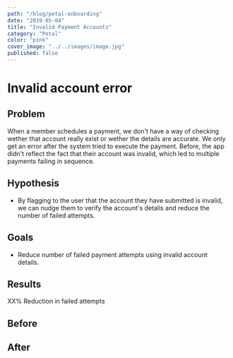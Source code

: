 ```yaml
---
path: "/blog/petal-onboarding"
date: "2019-05-04"
title: "Invalid Payment Accounts"
category: "Petal"
color: "pink"
cover_image: "../../images/image.jpg"
published: false
---
```


# Invalid account error

## Problem
When a member schedules a payment, we don't have a way of checking wether that account really exist or wether the details are accurate. We only get an error after the system tried to execute the payment. Before, the app didn't reflect the fact that their account was invalid, which led to multiple payments failing in sequence.


## Hypothesis
- By flagging to the user that the account they have submitted is invalid, we can nudge them to verify the account's details and reduce the number of failed attempts.

## Goals
- Reduce number of failed payment attempts using invalid account details.

## Results
XX% Reduction in failed attempts

## Before

## After